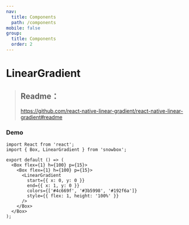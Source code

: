 ```yaml
---
nav:
  title: Components
  path: /components
mobile: false
group:
  title: Components
  order: 2
---
```


# LinearGradient

> ## Readme：
>
> https://github.com/react-native-linear-gradient/react-native-linear-gradient#readme

### Demo

```tsx
import React from 'react';
import { Box, LinearGradient } from 'snowbox';

export default () => (
  <Box flex={1} h={100} p={15}>
    <Box flex={1} h={100} p={15}>
      <LinearGradient
        start={{ x: 0, y: 0 }}
        end={{ x: 1, y: 0 }}
        colors={['#4c669f', '#3b5998', '#192f6a']}
        style={{ flex: 1, height: '100%' }}
      />
    </Box>
  </Box>
);
```

